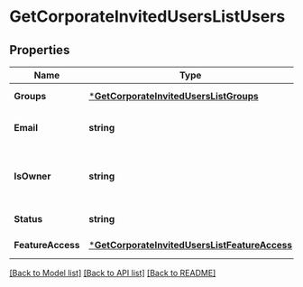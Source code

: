 # GetCorporateInvitedUsersListUsers

## Properties
Name | Type | Description | Notes
------------ | ------------- | ------------- | -------------
**Groups** | [***GetCorporateInvitedUsersListGroups**](getCorporateInvitedUsersList_groups.md) |  | [default to null]
**Email** | **string** | Email address of the user. | [default to null]
**IsOwner** | **string** | Flag for indicating is user owner of the organization. | [default to null]
**Status** | **string** | Status of the invited user. | [default to null]
**FeatureAccess** | [***GetCorporateInvitedUsersListFeatureAccess**](getCorporateInvitedUsersList_feature_access.md) |  | [default to null]

[[Back to Model list]](../README.md#documentation-for-models) [[Back to API list]](../README.md#documentation-for-api-endpoints) [[Back to README]](../README.md)


